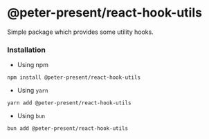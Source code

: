 <h1>
@peter-present/react-hook-utils
</h1>

Simple package which provides some utility hooks.

### Installation

- Using npm

```shell
npm install @peter-present/react-hook-utils
```

- Using `yarn`

```shell
yarn add @peter-present/react-hook-utils
```

- Using `bun`

```shell
bun add @peter-present/react-hook-utils
```
